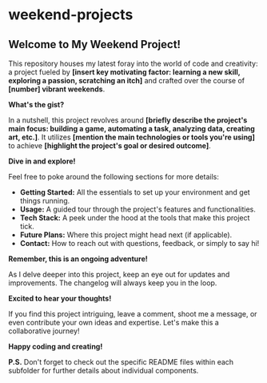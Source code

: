 # weekend-projects

## Welcome to My Weekend Project! 

This repository houses my latest foray into the world of code and creativity: a project fueled by **[insert key motivating factor: learning a new skill, exploring a passion, scratching an itch]** and crafted over the course of **[number] vibrant weekends**.

**What's the gist?**

In a nutshell, this project revolves around **[briefly describe the project's main focus: building a game, automating a task, analyzing data, creating art, etc.]**. It utilizes **[mention the main technologies or tools you're using]** to achieve **[highlight the project's goal or desired outcome]**.

**Dive in and explore!**

Feel free to poke around the following sections for more details:

* **Getting Started:** All the essentials to set up your environment and get things running.
* **Usage:** A guided tour through the project's features and functionalities.
* **Tech Stack:** A peek under the hood at the tools that make this project tick.
* **Future Plans:** Where this project might head next (if applicable).
* **Contact:** How to reach out with questions, feedback, or simply to say hi!

**Remember, this is an ongoing adventure!**

As I delve deeper into this project, keep an eye out for updates and improvements. The changelog will always keep you in the loop.

**Excited to hear your thoughts!**

If you find this project intriguing, leave a comment, shoot me a message, or even contribute your own ideas and expertise. Let's make this a collaborative journey!

**Happy coding and creating!** 

**P.S.** Don't forget to check out the specific README files within each subfolder for further details about individual components.